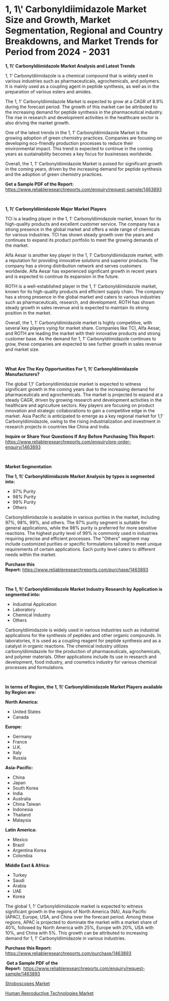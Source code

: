 <p><h1>1, 1\' Carbonyldiimidazole Market Size and Growth, Market Segmentation, Regional and Country Breakdowns, and Market Trends for Period from 2024 -  2031</h1></p><p><strong>1, 1\' Carbonyldiimidazole Market Analysis and Latest Trends</strong></p>
<p><p>1, 1' Carbonyldiimidazole is a chemical compound that is widely used in various industries such as pharmaceuticals, agrochemicals, and polymers. It is mainly used as a coupling agent in peptide synthesis, as well as in the preparation of various esters and amides.</p><p>The 1, 1' Carbonyldiimidazole Market is expected to grow at a CAGR of 8.9% during the forecast period. The growth of this market can be attributed to the increasing demand for peptide synthesis in the pharmaceutical industry. The rise in research and development activities in the healthcare sector is also driving the market growth.</p><p>One of the latest trends in the 1, 1' Carbonyldiimidazole Market is the growing adoption of green chemistry practices. Companies are focusing on developing eco-friendly production processes to reduce their environmental impact. This trend is expected to continue in the coming years as sustainability becomes a key focus for businesses worldwide.</p><p>Overall, the 1, 1' Carbonyldiimidazole Market is poised for significant growth in the coming years, driven by the increasing demand for peptide synthesis and the adoption of green chemistry practices.</p></p>
<p><strong>Get a Sample PDF of the Report:&nbsp;</strong> <a href="https://www.reliableresearchreports.com/enquiry/request-sample/1463893">https://www.reliableresearchreports.com/enquiry/request-sample/1463893</a></p>
<p>&nbsp;</p>
<p><strong>1, 1\' Carbonyldiimidazole Major Market Players</strong></p>
<p><p>TCI is a leading player in the 1, 1' Carbonyldiimidazole market, known for its high-quality products and excellent customer service. The company has a strong presence in the global market and offers a wide range of chemicals for various industries. TCI has shown steady growth over the years and continues to expand its product portfolio to meet the growing demands of the market.</p><p>Alfa Aesar is another key player in the 1, 1' Carbonyldiimidazole market, with a reputation for providing innovative solutions and superior products. The company has a strong distribution network and serves customers worldwide. Alfa Aesar has experienced significant growth in recent years and is expected to continue its expansion in the future.</p><p>ROTH is a well-established player in the 1, 1' Carbonyldiimidazole market, known for its high-quality products and efficient supply chain. The company has a strong presence in the global market and caters to various industries such as pharmaceuticals, research, and development. ROTH has shown steady growth in sales revenue and is expected to maintain its strong position in the market.</p><p>Overall, the 1, 1' Carbonyldiimidazole market is highly competitive, with several key players vying for market share. Companies like TCI, Alfa Aesar, and ROTH are leading the market with their innovative products and strong customer base. As the demand for 1, 1' Carbonyldiimidazole continues to grow, these companies are expected to see further growth in sales revenue and market size.</p></p>
<p>&nbsp;</p>
<p><strong>What Are The Key Opportunities For 1, 1\' Carbonyldiimidazole Manufacturers?</strong></p>
<p><p>The global 1,1' Carbonyldiimidazole market is expected to witness significant growth in the coming years due to the increasing demand for pharmaceuticals and agrochemicals. The market is projected to expand at a steady CAGR, driven by growing research and development activities in the healthcare and agriculture sectors. Key players are focusing on product innovation and strategic collaborations to gain a competitive edge in the market. Asia Pacific is anticipated to emerge as a key regional market for 1,1' Carbonyldiimidazole, owing to the rising industrialization and investment in research projects in countries like China and India.</p></p>
<p><strong>Inquire or Share Your Questions If Any Before Purchasing This Report:</strong> <a href="https://www.reliableresearchreports.com/enquiry/pre-order-enquiry/1463893">https://www.reliableresearchreports.com/enquiry/pre-order-enquiry/1463893</a></p>
<p>&nbsp;</p>
<p><strong>Market Segmentation</strong></p>
<p><strong>The 1, 1\' Carbonyldiimidazole Market Analysis by types is segmented into:</strong></p>
<p><ul><li>97% Purity</li><li>98% Purity</li><li>99% Purity</li><li>Others</li></ul></p>
<p><p>Carbonyldiimidazole is available in various purities in the market, including 97%, 98%, 99%, and others. The 97% purity segment is suitable for general applications, while the 98% purity is preferred for more sensitive reactions. The highest purity level of 99% is commonly used in industries requiring precise and efficient processes. The "Others" segment may include customized purities or specific formulations tailored to meet unique requirements of certain applications. Each purity level caters to different needs within the market.</p></p>
<p><strong>Purchase this Report:&nbsp;</strong><a href="https://www.reliableresearchreports.com/purchase/1463893">https://www.reliableresearchreports.com/purchase/1463893</a></p>
<p>&nbsp;</p>
<p><strong>The 1, 1\' Carbonyldiimidazole Market Industry Research by Application is segmented into:</strong></p>
<p><ul><li>Industrial Application</li><li>Laboratory</li><li>Chemical Industry</li><li>Others</li></ul></p>
<p><p>Carbonyldiimidazole is widely used in various industries such as industrial applications for the synthesis of peptides and other organic compounds. In laboratories, it is used as a coupling reagent for peptide synthesis and as a catalyst in organic reactions. The chemical industry utilizes carbonyldiimidazole for the production of pharmaceuticals, agrochemicals, and polymer materials. Other applications include its use in research and development, food industry, and cosmetics industry for various chemical processes and formulations.</p></p>
<p>&nbsp;</p>
<p><strong>In terms of Region, the 1, 1\' Carbonyldiimidazole Market Players available by Region are:</strong></p>
<p>
    <p> <strong> North America: </strong>
        <ul>
            <li>United States</li>
            <li>Canada</li>
        </ul>
        </p> 
    <p> <strong> Europe: </strong>
        <ul>
            <li>Germany</li>
            <li>France</li>
            <li>U.K.</li>
            <li>Italy</li>
            <li>Russia</li>
        </ul>
        </p> 
    <p> <strong> Asia-Pacific: </strong>
        <ul>
            <li>China</li>
            <li>Japan</li>
            <li>South Korea</li>
            <li>India</li>
            <li>Australia</li>
            <li>China Taiwan</li>
            <li>Indonesia</li>
            <li>Thailand</li>
            <li>Malaysia</li>
        </ul>
        </p> 
    <p> <strong> Latin America: </strong>
        <ul>
            <li>Mexico</li>
            <li>Brazil</li>
            <li>Argentina Korea</li>
            <li>Colombia</li>
        </ul>
        </p> 
    <p> <strong> Middle East & Africa: </strong>
        <ul>
            <li>Turkey</li>
            <li>Saudi</li>
            <li>Arabia</li>
            <li>UAE</li>
            <li>Korea</li>
        </ul>
    </p>
    </p>
<p><p>The global 1, 1' Carbonyldiimidazole market is expected to witness significant growth in the regions of North America (NA), Asia Pacific (APAC), Europe, USA, and China over the forecast period. Among these regions, APAC is projected to dominate the market with a market share of 40%, followed by North America with 25%, Europe with 20%, USA with 10%, and China with 5%. This growth can be attributed to increasing demand for 1, 1' Carbonyldiimidazole in various industries.</p></p>
<p><strong>Purchase this Report: </strong><a href="https://www.reliableresearchreports.com/purchase/1463893">https://www.reliableresearchreports.com/purchase/1463893</a></p>
<p>&nbsp;<strong>Get a Sample PDF of the Report:&nbsp;&nbsp;</strong><a href="https://www.reliableresearchreports.com/enquiry/request-sample/1463893">https://www.reliableresearchreports.com/enquiry/request-sample/1463893</a></p>
<p><strong></strong></p>
<p><p><a href="https://issuu.com/reportprime-2/docs/stroboscopes-market-size-2030.pptx">Stroboscopes Market</a></p><p><a href="https://issuu.com/reportprime-2/docs/human-reproductive-technologies-market-size-2030.p">Human Reproductive Technologies Market</a></p></p>